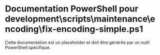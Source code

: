 # Documentation PowerShell pour development\scripts\maintenance\encoding\fix-encoding-simple.ps1

Cette documentation est un placeholder et doit être générée par un outil PowerShell spécifique.
